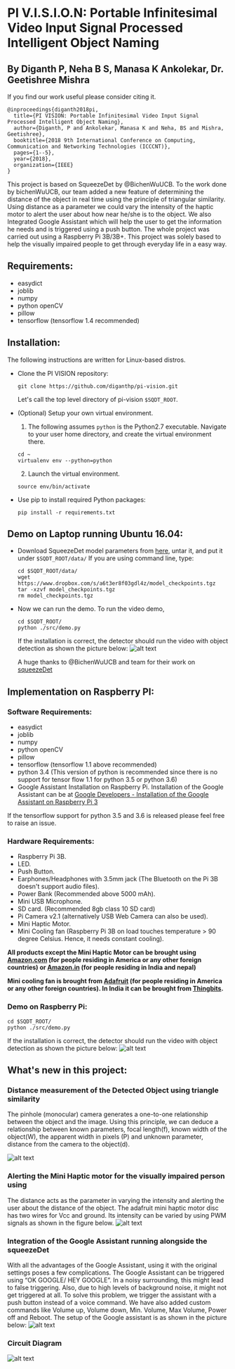 # PI V.I.S.I.O.N: Portable Infinitesimal Video Input Signal Processed Intelligent Object Naming
## By Diganth P, Neha B S, Manasa K Ankolekar, Dr. Geetishree Mishra
If you find our work useful please consider citing it.
```
@inproceedings{diganth2018pi,
  title={PI VISION: Portable Infinitesimal Video Input Signal Processed Intelligent Object Naming},
  author={Diganth, P and Ankolekar, Manasa K and Neha, BS and Mishra, Geetishree},
  booktitle={2018 9th International Conference on Computing, Communication and Networking Technologies (ICCCNT)},
  pages={1--5},
  year={2018},
  organization={IEEE}
}
```
This project is based on SqueezeDet by @BichenWuUCB. To the work done by bichenWuUCB, our team added a new feature of determining the distance of the object in real time using the principle of triangular similarity. Using distance as a parameter we could vary the intensity of the haptic motor to alert the user about how near he/she is to the object. We also Integrated Google Assistant which will help the user to get the information he needs and is triggered using a push button.  The whole project was carried out using a Raspberry Pi 3B/3B+. This project was solely based to help the visually impaired people to get through everyday life in a easy way.
## Requirements:
* easydict
* joblib
* numpy
* python openCV
* pillow
* tensorflow (tensorflow 1.4 recommended)

## Installation:

The following instructions are written for Linux-based distros.

- Clone the PI VISION repository:

  ```Shell
  git clone https://github.com/diganthp/pi-vision.git
  ```
  Let's call the top level directory of pi-vision `$SQDT_ROOT`.

- (Optional) Setup your own virtual environment.

  1. The following assumes `python` is the Python2.7 executable. Navigate to your user home directory, and create the virtual environment there.

    ```Shell
    cd ~
    virtualenv env --python=python
    ```

  2. Launch the virtual environment.

    ```Shell
    source env/bin/activate
    ```

- Use pip to install required Python packages:

    ```Shell
    pip install -r requirements.txt
    ```
## Demo on Laptop running Ubuntu 16.04:
- Download SqueezeDet model parameters from [here](https://www.dropbox.com/s/a6t3er8f03gdl4z/model_checkpoints.tgz?dl=0), untar it, and put it under `$SQDT_ROOT/data/` If you are using command line, type:

  ```Shell
  cd $SQDT_ROOT/data/
  wget https://www.dropbox.com/s/a6t3er8f03gdl4z/model_checkpoints.tgz
  tar -xzvf model_checkpoints.tgz
  rm model_checkpoints.tgz
  ```


- Now we can run the demo. To run the video demo,

  ```Shell
  cd $SQDT_ROOT/
  python ./src/demo.py
  ```
  If the installation is correct, the detector should run the video with object detection as shown the picture below: ![alt text](https://github.com/diganthp/pi-vision/blob/master/Images/output%201%20.png)

  A huge thanks to @BichenWuUCB and team for their work on [squeezeDet](https://github.com/BichenWuUCB/squeezeDet)

## Implementation on Raspberry PI:
### Software Requirements:
* easydict
* joblib
* numpy
* python openCV
* pillow
* tensorflow (tensorflow 1.1 above recommended)
* python 3.4 (This version of python is recommended since there is no support for tensor flow 1.1 for python 3.5 or python 3.6)
* Google Assistant Installation on Raspberry Pi. Installation of the Google Assistant can be at [Google Developers - Installation of the Google Assistant on Raspberry Pi 3](https://developers.google.com/assistant/sdk/guides/library/python/)

If the tensorflow support for python 3.5 and 3.6 is released please feel free to raise an issue.

### Hardware Requirements:
* Raspberry Pi 3B.
* LED.
* Push Button.
* Earphones/Headphones with 3.5mm jack (The Bluetooth on the Pi 3B doesn't support audio files).
* Power Bank (Recommended above 5000 mAh).
* Mini USB Microphone.
* SD card. (Recommended 8gb class 10 SD card)
* Pi Camera v2.1 (alternatively USB Web Camera can also be used).
* Mini Haptic Motor.
* Mini Cooling fan (Raspberry Pi 3B on load touches temperature > 90 degree Celsius. Hence, it needs constant cooling).

**All products except the Mini Haptic Motor can be brought using [Amazon.com](https://www.amazon.com) (for people residing in America or any other foreign countries) or [Amazon.in](https://www.amazon.in) (for people residing in India and nepal)**

**Mini cooling fan is brought from [Adafruit](https://www.adafruit.com/) (for people residing in America or any other foreign countries). In India it can be brought from [Thingbits](https://www.thingbits.net/).**

### Demo on Raspberry Pi:
```Shell
cd $SQDT_ROOT/
python ./src/demo.py
```
If the installation is correct, the detector should run the video with object detection as shown the picture below: ![alt text](https://github.com/diganthp/pi-vision/blob/master/Images/output%202.png)

## What's new in this project:
### Distance measurement of the Detected Object using triangle similarity
The pinhole (monocular) camera generates a one-to-one relationship between the object and the image. Using this principle, we can deduce a relationship between known parameters, focal length(f), known width of the object(W), the apparent width in pixels (P) and unknown parameter, distance from the camera to the object(d).

![alt text](https://github.com/diganthp/pi-vision/blob/master/Images/cad.PNG)
### Alerting the Mini Haptic motor for the visually impaired person using
The distance acts as the parameter in varying the intensity and alerting the user about the distance of the object. The adafruit mini haptic motor disc has two wires for Vcc and ground.  Its intensity can be varied by using PWM signals as shown in the figure below. ![alt text](https://github.com/diganthp/pi-vision/blob/master/Images/pwm.png)
### Integration of the Google Assistant running alongside the squeezeDet
With all the advantages of the Google Assistant, using it with the original settings poses a few complications. The Google Assistant can be triggered using “OK GOOGLE/ HEY GOOGLE”. In a noisy surrounding, this might lead to false triggering. Also, due to high levels of background noise, it might not get triggered at all. To solve this problem, we trigger the assistant with a push button instead of a voice command. We have also added custom commands like Volume up, Volume down, Min. Volume, Max Volume, Power off and Reboot.
The setup of the Google assistant is as shown in the picture below: ![alt text](https://github.com/diganthp/pi-vision/blob/master/Images/setup.png)
### Circuit Diagram
![alt text](https://github.com/diganthp/pi-vision/blob/master/Images/circuit.png)
